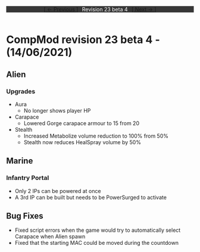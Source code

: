 <div style="width:100%;background-color:#373737;color:#FFFFFF;text-align:center">
<div style="display:inline-block;float:left;padding-left:20%">
<a href="revision23b3">
[ <- Previous ]
</a>
</div>
<div style="display:inline-block;">
Revision 23 beta 4
</div>
<div style="display:inline-block;float:right;padding-right:20%">
<a href="revision23b5">
[ Next -> ]
</a>
</div>
</div>

<br />

# CompMod revision 23 beta 4 - (14/06/2021)
## Alien

### Upgrades
* Aura
  * No longer shows player HP
* Carapace
  * Lowered Gorge carapace armour to 15 from 20
* Stealth
  * Increased Metabolize volume reduction to 100% from 50%
  * Stealth now reduces HealSpray volume by 50%

## Marine

### Infantry Portal
* Only 2 IPs can be powered at once
* A 3rd IP can be built but needs to be PowerSurged to activate

## Bug Fixes
* Fixed script errors when the game would try to automatically select Carapace when Alien spawn
* Fixed that the starting MAC could be moved during the countdown

<br/>

